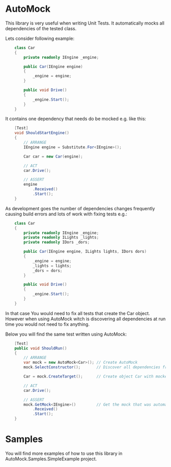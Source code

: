 # AutoMock

This library is very useful when writing Unit Tests. It automatically mocks all dependencies of the tested class. 

Lets consider following example:

```csharp
    class Car
    {
        private readonly IEngine _engine;

        public Car(IEngine engine)
        {
            _engine = engine;
        }

        public void Drive()
        {
            _engine.Start();
        }
    }
 ```

 It contains one dependency that needs do be mocked e.g. like this:

```csharp
    [Test]
    void ShouldStartEngine()
    {
        // ARRANGE
        IEngine engine = Substitute.For<IEngine>();

        Car car = new Car(engine);

        // ACT
        car.Drive();

        // ASSERT
        engine
            .Received()
            .Start();
    }
 ```

As development goes the number of dependencies changes frequently causing build errors and lots of work with fixing tests e.g.:

```csharp
    class Car
    {
        private readonly IEngine _engine;
        private readonly ILights _lights;
        private readonly IDors _dors;

        public Car(IEngine engine, ILights lights, IDors dors)
        {
            _engine = engine;
            _lights = lights;
            _dors = dors;
        }

        public void Drive()
        {
            _engine.Start();
        }
    }
 ```

 In that case You would need to fix all tests that create the Car object.   
 However when using AutoMock witch is discovering all dependencies at run time you would not need to fix anything.

 Below you will find the same test written using AutoMock:

```csharp 
    [Test]
    public void ShouldRun()
    {
        // ARRANGE
        var mock = new AutoMock<Car>(); // Create AutoMock
        mock.SelectConstructor();       // Discover all dependencies from default constructor

        Car = mock.CreateTarget();      // Create object Car with mocked dependencies

        // ACT
        car.Drive();

        // ASSERT
        mock.GetMock<IEngine>()         // Get the mock that was automatically discovered and injected
            .Received()
            .Start();
    }
 ```

# Samples 
You will find more examples of how to use this library in AutoMock.Samples.SimpleExample project.